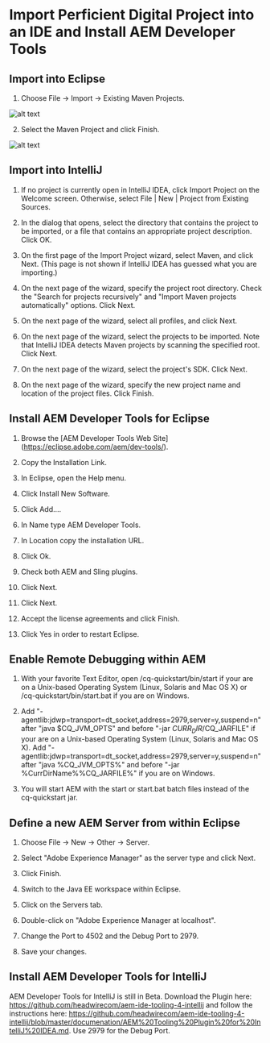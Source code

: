 # Import Perficient Digital Project into an IDE and Install AEM Developer Tools

## Import into Eclipse

1. Choose File -> Import -> Existing Maven Projects.

  ![alt text](https://raw.githubusercontent.com/PRFTAdobe/AEMTraining/master/img/Screen%20Shot%202016-04-13%20at%204.53.45%20PM.png?token=ABVpFZZPn7Nw3Mkf433Tvgn9_bX-IPy-ks5XF_E_wA%3D%3D "screenshot")

2. Select the Maven Project and click Finish.

  ![alt text](https://raw.githubusercontent.com/PRFTAdobe/AEMTraining/master/img/Screen%20Shot%202016-04-13%20at%204.58.12%20PM.png?token=ABVpFZQQ6YzzjfmcmnSPGA6qDyvSxpK3ks5XF_F1wA%3D%3D "screenshot")

## Import into IntelliJ

1. If no project is currently open in IntelliJ IDEA, click Import Project on the Welcome screen. Otherwise, select File | New | Project from Existing Sources.

2. In the dialog that opens, select the directory that contains the project to be imported, or a file that contains an appropriate project description. Click OK.

3. On the first page of the Import Project wizard, select Maven, and click Next. (This page is not shown if IntelliJ IDEA has guessed what you are importing.)

4. On the next page of the wizard, specify the project root directory. Check the "Search for projects recursively" and "Import Maven projects automatically" options. Click Next.

5. On the next page of the wizard, select all profiles, and click Next.

6. On the next page of the wizard, select the projects to be imported. Note that IntelliJ IDEA detects Maven projects by scanning the specified root. Click Next.

7. On the next page of the wizard, select the project's SDK. Click Next.

8. On the next page of the wizard, specify the new project name and location of the project files. Click Finish.

## Install AEM Developer Tools for Eclipse

1. Browse the [AEM Developer Tools Web Site] (https://eclipse.adobe.com/aem/dev-tools/).

2. Copy the Installation Link.

3. In Eclipse, open the Help menu.

4. Click Install New Software.

5. Click Add....

6. In Name type AEM Developer Tools.

7. In Location copy the installation URL.

8. Click Ok.

9. Check both AEM and Sling plugins.

10. Click Next.

11. Click Next.

12. Accept the license agreements and click Finish.

13. Click Yes in order to restart Eclipse.

## Enable Remote Debugging within AEM

1. With your favorite Text Editor, open <aem-install>/cq-quickstart/bin/start if your are on a Unix-based Operating System (Linux, Solaris and Mac OS X) or <aem-install>/cq-quickstart/bin/start.bat if you are on Windows.

2. Add "-agentlib:jdwp=transport=dt_socket,address=2979,server=y,suspend=n" after "java $CQ_JVM_OPTS" and before "-jar $CURR_DIR/$CQ_JARFILE" if your are on a Unix-based Operating System (Linux, Solaris and Mac OS X).  Add "-agentlib:jdwp=transport=dt_socket,address=2979,server=y,suspend=n" after "java %CQ_JVM_OPTS%" and before "-jar %CurrDirName%\%CQ_JARFILE%" if you are on Windows.

3.  You will start AEM with the start or start.bat batch files instead of the cq-quickstart jar.

## Define a new AEM Server from within Eclipse

1. Choose File -> New -> Other -> Server.

2. Select "Adobe Experience Manager" as the server type and click Next.

3. Click Finish.

4. Switch to the Java EE workspace within Eclipse.

5. Click on the Servers tab.

6. Double-click on "Adobe Experience Manager at localhost".

7. Change the Port to 4502 and the Debug Port to 2979.

8. Save your changes.

## Install AEM Developer Tools for IntelliJ

AEM Developer Tools for IntelliJ is still in Beta.  Download the Plugin here: https://github.com/headwirecom/aem-ide-tooling-4-intellij and follow the instructions here: https://github.com/headwirecom/aem-ide-tooling-4-intellij/blob/master/documenation/AEM%20Tooling%20Plugin%20for%20IntelliJ%20IDEA.md.  Use 2979 for the Debug Port. 
